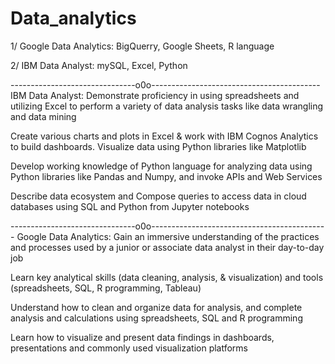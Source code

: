 # Data_analytics

1/ Google Data  Analytics: BigQuerry, Google Sheets, R language

2/ IBM Data Analyst: mySQL, Excel, Python

-------------------------------o0o------------------------------------------
IBM Data Analyst:
Demonstrate proficiency in using spreadsheets and utilizing Excel to perform a variety of data analysis tasks like data wrangling and data mining

Create various charts and plots in Excel & work with IBM Cognos Analytics to build dashboards. Visualize data using Python libraries like Matplotlib

Develop working knowledge of Python language for analyzing data using Python libraries like Pandas and Numpy, and invoke APIs and Web Services

Describe data ecosystem and Compose queries to access data in cloud databases using SQL and Python from Jupyter notebooks

-------------------------------o0o--------------------------------------------
Google Data  Analytics:
Gain an immersive understanding of the practices and processes used by a junior or associate data analyst in their day-to-day job

Learn key analytical skills (data cleaning, analysis, & visualization) and tools (spreadsheets, SQL, R programming, Tableau) 

Understand how to clean and organize data for analysis, and complete analysis and calculations using spreadsheets, SQL and R programming

Learn how to visualize and present data findings in dashboards, presentations and commonly used visualization platforms
